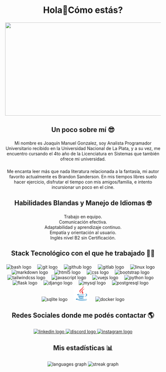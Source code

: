 <h1 align="center">Hola👋Cómo estás?</h1>

###

<div align="center">
  <img height="300" width="550" src="https://user-images.githubusercontent.com/74038190/225813708-98b745f2-7d22-48cf-9150-083f1b00d6c9.gif"  />
</div>

###

<h2 align="center">Un poco sobre mí 😎</h2>

###

<p align="center">Mi nombre es Joaquín Manuel Gonzalez, soy Analista Programador Universitario recibido en la Universidad Nacional de La Plata, y a su vez, me encuentro cursando el 4to año de la Licenciatura en Sistemas que también ofrece mi universidad.</p>

###

<p align="center">Me encanta leer más que nada literatura relacionada a la fantasía, mi autor favorito actualmente es Brandon Sanderson. En mis tiempos libres suelo hacer ejercicio, disfrutar el tiempo con mis amigos/familia, e intento incursionar un poco en el cine.</p>

###

<h2 align="center">Habilidades Blandas y Manejo de Idiomas 🤓</h2>

###

<p align="center">Trabajo en equipo.<br>Comunicación efectiva.<br>Adaptabilidad y aprendizaje continuo.<br>Empatía y orientación al usuario.<br>Inglés nivel B2 sin Certificación.</p>

###

<h2 align="center">Stack Tecnológico con el que he trabajado 🧑‍💻</h2>

###

<div align="center">
  <img src="https://cdn.simpleicons.org/gnubash/4EAA25" height="50" alt="bash logo"  />
  <img width="12" />
  <img src="https://cdn.simpleicons.org/git/F05032" height="50" alt="git logo"  />
  <img width="12" />
  <img src="https://cdn.simpleicons.org/github/181717" height="50" alt="github logo"  />
  <img width="12" />
  <img src="https://cdn.simpleicons.org/gitlab/FC6D26" height="50" alt="gitlab logo"  />
  <img width="12" />
  <img src="https://cdn.simpleicons.org/linux/FCC624" height="50" alt="linux logo"  />
  <img width="12" />
  <img src="https://cdn.simpleicons.org/markdown/000000" height="50" alt="markdown logo"  />
  <img width="12" />
  <img src="https://cdn.simpleicons.org/html5/E34F26" height="50" alt="html5 logo"  />
  <img width="12" />
  <img src="https://cdn.simpleicons.org/css/1572B6" height="50" alt="css logo"  />
  <img width="12" />
  <img src="https://cdn.simpleicons.org/bootstrap/7952B3" height="50" alt="bootstrap logo"  />
  <img width="12" />
  <img src="https://cdn.simpleicons.org/tailwindcss/06B6D4" height="50" alt="tailwindcss logo"  />
  <img width="12" />
  <img src="https://cdn.simpleicons.org/javascript/F7DF1E" height="50" alt="javascript logo"  />
  <img width="12" />
  <img src="https://cdn.simpleicons.org/vuedotjs/4FC08D" height="50" alt="vuejs logo"  />
  <img width="12" />
  <img src="https://cdn.simpleicons.org/python/3776AB" height="50" alt="python logo"  />
  <img width="12" />
  <img src="https://cdn.simpleicons.org/flask/000000" height="50" alt="flask logo"  />
  <img width="12" />
  <img src="https://cdn.simpleicons.org/django/092E20" height="50" alt="django logo"  />
  <img width="12" />
  <img src="https://cdn.simpleicons.org/mysql/4479A1" height="50" alt="mysql logo"  />
  <img width="12" />
  <img src="https://cdn.simpleicons.org/postgresql/4169E1" height="50" alt="postgresql logo"  />
  <img width="12" />
  <img src="https://cdn.simpleicons.org/sqlite/003B57" height="50" alt="sqlite logo"  />
  <img width="12" />
  <img src="https://raw.githubusercontent.com/devicons/devicon/master/icons/java/java-original.svg" alt="java" height="50"/>
  <img width="12" />
  <img src="https://cdn.simpleicons.org/docker/2496ED" height="50" alt="docker logo"  />
</div>

###

<h2 align="center">Redes Sociales donde me podés contactar 🌎</h2>

###

<div align="center">
  <a href="www.linkedin.com/in/joaquin-manuel-gonzalez-96017026b" target="_blank">
    <img src="https://raw.githubusercontent.com/maurodesouza/profile-readme-generator/master/src/assets/icons/social/linkedin/default.svg" width="62" height="50" alt="linkedin logo"  />
  </a>
  <a href="https://discord.gg/#9355" target="_blank">
    <img src="https://raw.githubusercontent.com/maurodesouza/profile-readme-generator/master/src/assets/icons/social/discord/default.svg" width="62" height="50" alt="discord logo"  />
  </a>
  <a href="https://instagram.com/joacoogonz" target="_blank">
    <img src="https://raw.githubusercontent.com/maurodesouza/profile-readme-generator/master/src/assets/icons/social/instagram/default.svg" width="62" height="50" alt="instagram logo"  />
  </a>
</div>

###

<h2 align="center">Mis estadísticas 📊</h2>

###

<div align="center">
  <img src="https://github-readme-stats.vercel.app/api/top-langs?username=JoaquinManuelGonzalez&locale=es&hide_title=false&layout=compact&card_width=320&langs_count=5&theme=discord_old_blurple&hide_border=false&order=2" height="150" alt="languages graph"  />
  <img src="https://streak-stats.demolab.com?user=JoaquinManuelGonzalez&locale=es&mode=daily&theme=discord_old_blurple&hide_border=false&border_radius=5&order=3" height="150" alt="streak graph"  />
</div>

###
